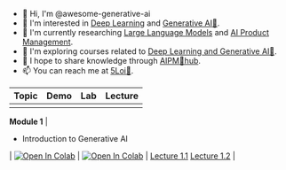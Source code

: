 - 👋 Hi, I'm @awesome-generative-ai
- 👀 I'm interested in [Deep Learning](https://github.com/wuloi) and [Generative AI🌿](https://www.theforage.cn/blog).
- 🌱 I'm currently researching [Large Language Models](https://stanford.5loi.com/zh-cn/getting-started/) and [AI Product Management](https://www.theforage.cn).
- 🐬 I'm exploring courses related to [Deep Learning and Generative AI🌿](https://www.5loi.com/academic).
- 💞️ I hope to share knowledge through [AIPM🌿hub](https://roadmaps.feishu.cn/wiki/RykrwFxPiiU4T7kZ63bc7Lqdnch).
- 📫 You can reach me at [5Loi🐬](https://www.5loi.com/about_loi).


| Topic | Demo | Lab | Lecture |
| :-------- | :-------- | :------- | :------- |
| | | | |
**Module 1**
|<ul><li>Introduction to Generative AI</li></ul>| [![Open In Colab](https://colab.research.google.com/assets/colab-badge.svg)](https://colab.research.google.com/github/awesome-generative-ai/awesome-generative-ai/blob/main/Module_1_-_Introduction_to_Generative_AI/en/Demos/1-Introduction-to-Generative-AI.ipynb) | [![Open In Colab](https://colab.research.google.com/assets/colab-badge.svg)](https://colab.research.google.com/github/awesome-generative-ai/awesome-generative-ai/blob/main/Module_1_-_Introduction_to_Generative_AI/en/Labs/1-Introduction-to-Generative-AI/1-Introduction-to-Generative-AI.ipynb) | [Lecture 1.1](/Module_1_-_Introduction_to_Generative_AI/en/Lecture%20Slides/1.1-Introduction-to-GenAI.pptx) [Lecture 1.2](/Module_1_-_Introduction_to_Generative_AI/en/Lecture%20Slides/1.2-Historical-and-Future-Perspectives-of-GenAI.pptx) |
